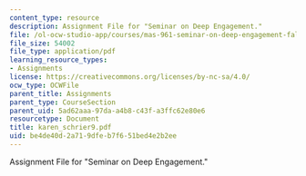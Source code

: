 ```yaml
---
content_type: resource
description: Assignment File for "Seminar on Deep Engagement."
file: /ol-ocw-studio-app/courses/mas-961-seminar-on-deep-engagement-fall-2004/be4de40d2a719dfeb7f651bed4e2b2ee_karen_schrier9.pdf
file_size: 54002
file_type: application/pdf
learning_resource_types:
- Assignments
license: https://creativecommons.org/licenses/by-nc-sa/4.0/
ocw_type: OCWFile
parent_title: Assignments
parent_type: CourseSection
parent_uid: 5ad62aaa-97da-a4b8-c43f-a3ffc62e80e6
resourcetype: Document
title: karen_schrier9.pdf
uid: be4de40d-2a71-9dfe-b7f6-51bed4e2b2ee
---
```

Assignment File for "Seminar on Deep Engagement."